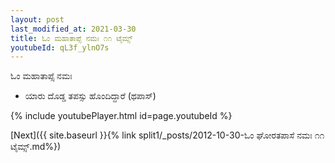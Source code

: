 ```yaml
---
layout: post
last_modified_at: 2021-03-30
title: ಓಂ ಮಹಾತಾಪ್ಸೆ ನಮಃ ೧೧ ಟೈಮ್ಸ್
youtubeId: qL3f_ylnO7s
---
```

 
 
 ಓಂ ಮಹಾತಾಪ್ಸೆ ನಮಃ  
 
 -  ಯಾರು ದೊಡ್ಡ ತಪಸ್ಸು ಹೊಂದಿದ್ದಾರೆ (ಥಪಾಸ್) 
 
  
 
  
 
 
 
 
 
 


{% include youtubePlayer.html id=page.youtubeId %}
 
[Next]({{ site.baseurl }}{% link  split1/_posts/2012-10-30-ಓಂ ಘೋರತಪಾಸೆ ನಮಃ ೧೧ ಟೈಮ್ಸ್.md%})
 
